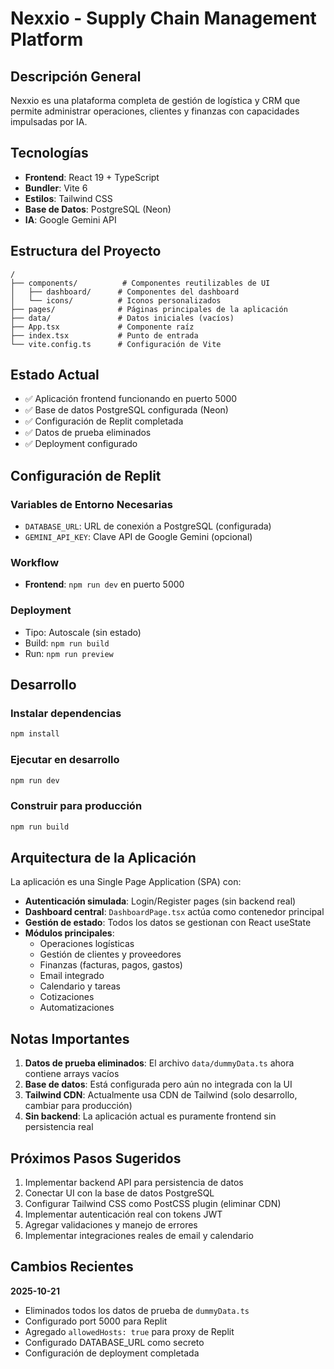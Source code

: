 # Nexxio - Supply Chain Management Platform

## Descripción General
Nexxio es una plataforma completa de gestión de logística y CRM que permite administrar operaciones, clientes y finanzas con capacidades impulsadas por IA.

## Tecnologías
- **Frontend**: React 19 + TypeScript
- **Bundler**: Vite 6
- **Estilos**: Tailwind CSS
- **Base de Datos**: PostgreSQL (Neon)
- **IA**: Google Gemini API

## Estructura del Proyecto
```
/
├── components/          # Componentes reutilizables de UI
│   ├── dashboard/      # Componentes del dashboard
│   └── icons/          # Iconos personalizados
├── pages/              # Páginas principales de la aplicación
├── data/               # Datos iniciales (vacíos)
├── App.tsx             # Componente raíz
├── index.tsx           # Punto de entrada
└── vite.config.ts      # Configuración de Vite
```

## Estado Actual
- ✅ Aplicación frontend funcionando en puerto 5000
- ✅ Base de datos PostgreSQL configurada (Neon)
- ✅ Configuración de Replit completada
- ✅ Datos de prueba eliminados
- ✅ Deployment configurado

## Configuración de Replit

### Variables de Entorno Necesarias
- `DATABASE_URL`: URL de conexión a PostgreSQL (configurada)
- `GEMINI_API_KEY`: Clave API de Google Gemini (opcional)

### Workflow
- **Frontend**: `npm run dev` en puerto 5000

### Deployment
- Tipo: Autoscale (sin estado)
- Build: `npm run build`
- Run: `npm run preview`

## Desarrollo

### Instalar dependencias
```bash
npm install
```

### Ejecutar en desarrollo
```bash
npm run dev
```

### Construir para producción
```bash
npm run build
```

## Arquitectura de la Aplicación

La aplicación es una Single Page Application (SPA) con:

- **Autenticación simulada**: Login/Register pages (sin backend real)
- **Dashboard central**: `DashboardPage.tsx` actúa como contenedor principal
- **Gestión de estado**: Todos los datos se gestionan con React useState
- **Módulos principales**:
  - Operaciones logísticas
  - Gestión de clientes y proveedores
  - Finanzas (facturas, pagos, gastos)
  - Email integrado
  - Calendario y tareas
  - Cotizaciones
  - Automatizaciones

## Notas Importantes

1. **Datos de prueba eliminados**: El archivo `data/dummyData.ts` ahora contiene arrays vacíos
2. **Base de datos**: Está configurada pero aún no integrada con la UI
3. **Tailwind CDN**: Actualmente usa CDN de Tailwind (solo desarrollo, cambiar para producción)
4. **Sin backend**: La aplicación actual es puramente frontend sin persistencia real

## Próximos Pasos Sugeridos

1. Implementar backend API para persistencia de datos
2. Conectar UI con la base de datos PostgreSQL
3. Configurar Tailwind CSS como PostCSS plugin (eliminar CDN)
4. Implementar autenticación real con tokens JWT
5. Agregar validaciones y manejo de errores
6. Implementar integraciones reales de email y calendario

## Cambios Recientes

**2025-10-21**
- Eliminados todos los datos de prueba de `dummyData.ts`
- Configurado port 5000 para Replit
- Agregado `allowedHosts: true` para proxy de Replit
- Configurado DATABASE_URL como secreto
- Configuración de deployment completada
